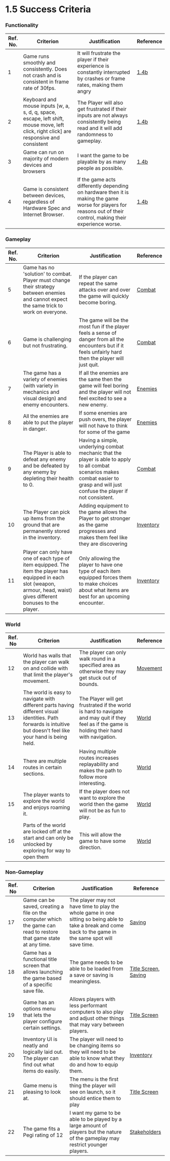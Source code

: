 # 1.5 Success Criteria

### Functionality

| Ref. No. | Criterion                                                                                                                                | Justification                                                                                                                                                    | Reference                             |
| -------- | ---------------------------------------------------------------------------------------------------------------------------------------- | ---------------------------------------------------------------------------------------------------------------------------------------------------------------- | ------------------------------------- |
| 1        | Game runs smoothly and consistently. Does not crash and is consistent in frame rate of 30fps.                                            | It will frustrate the player if their experience is constantly interrupted by crashes or frame rates, making them angry                                          | [1.4b](1.4b-computational-methods.md) |
| 2        | Keyboard and mouse inputs \[w, a, s, d, q, space, escape, left shift, mouse move, left click, right click] are responsive and consistent | The Player will also get frustrated if their inputs are not always consistently being read and it will add randomness to gameplay.                               | [1.4b](1.4b-computational-methods.md) |
| 3        | Game can run on majority of modern devices and browsers                                                                                  | I want the game to be playable by as many people as possible.                                                                                                    | [1.4b](1.4b-computational-methods.md) |
| 4        | Game is consistent between devices, regardless of Hardware Spec and Internet Browser.                                                    | If the game acts differently depending on hardware then it is making the game worse for players for reasons out of their control, making their experience worse. | [1.4b](1.4b-computational-methods.md) |

### Gameplay

| Ref. No. | Criterion                                                                                                                                                                  | Justification                                                                                                                                                                         | Reference                                                    |
| -------- | -------------------------------------------------------------------------------------------------------------------------------------------------------------------------- | ------------------------------------------------------------------------------------------------------------------------------------------------------------------------------------- | ------------------------------------------------------------ |
| 5        | Game has no 'solution' to combat. Player must change their strategy between enemies and cannot expect the same trick to work on everyone.                                  | If the player can repeat the same attacks over and over the game will quickly become boring.                                                                                          | [Combat](1.4a-features-of-the-proposed-solution.md#combat)   |
| 6        | Game is challenging but not frustrating.                                                                                                                                   | The game will be the most fun if the player feels a sense of danger from all the encounters but if it feels unfairly hard then the player will just quit.                             | [Combat](1.4a-features-of-the-proposed-solution.md#combat)   |
| 7        | The game has a variety of enemies (with variety in mechanics and visual design) and enemy encounters.                                                                      | If all the enemies are the same then the game will feel boring and the player will not feel excited to see a new enemy.                                                               | [Enemies](1.4a-features-of-the-proposed-solution.md#enemies) |
| 8        | All the enemies are able to put the player in danger.                                                                                                                      | If some enemies are push overs, the player will not have to think for some of the game                                                                                                | [Enemies](1.4a-features-of-the-proposed-solution.md#enemies) |
| 9        | The Player is able to defeat any enemy and be defeated by any enemy by depleting their health to 0.                                                                        | Having a simple, underlying combat mechanic that the player is able to apply to all combat scenarios makes combat easier to grasp and will just confuse the player if not consistent. | [Combat](1.4a-features-of-the-proposed-solution.md#combat)   |
| 10       | The Player can pick up items from the ground that are permanently stored in the inventory.                                                                                 | Adding equipment to the game allows the Player to get stronger as the game progresses and makes them feel like they are discovering                                                   | [Inventory](1.4a-features-of-the-proposed-solution.md#items) |
| 11       | Player can only have one of each type of item equipped. The item the player has equipped in each slot (weapon, armour, head, waist) gives different bonuses to the player. | Only allowing the player to have one type of each item equipped forces them to make choices about what items are best for an upcoming encounter.                                      | [Inventory](1.4a-features-of-the-proposed-solution.md#items) |

### World

| Ref. No | Criterion                                                                                                                                                        | Justification                                                                                                                                   | Reference                                                               |
| ------- | ---------------------------------------------------------------------------------------------------------------------------------------------------------------- | ----------------------------------------------------------------------------------------------------------------------------------------------- | ----------------------------------------------------------------------- |
| 12      | World has walls that the player can walk on and collide with that limit the player's movement.                                                                   | The player can only walk round in a specified area as otherwise they may get stuck out of bounds.                                               | [Movement](1.4a-features-of-the-proposed-solution.md#movement-controls) |
| 13      | The world is easy to navigate with different parts having different visual identities. Path forwards is intuitive but doesn't feel like your hand is being held. | The Player will get frustrated if the world is hard to navigate and may quit if they feel as if the game is holding their hand with navigation. | [World](1.4a-features-of-the-proposed-solution.md#linear-open-world)    |
| 14      | There are multiple routes in certain sections.                                                                                                                   | Having multiple routes increases replayability and makes the path to follow more interesting.                                                   | [World](1.4a-features-of-the-proposed-solution.md#linear-open-world)    |
| 15      | The player wants to explore the world and enjoys roaming it.                                                                                                     | If the player does not want to explore the world then the game will not be as fun to play.                                                      | [World](1.4a-features-of-the-proposed-solution.md#linear-open-world)    |
| 16      | Parts of the world are locked off at the start and can only be unlocked by exploring for way to open them                                                        | This will allow the game to have some direction.                                                                                                | [World](1.4a-features-of-the-proposed-solution.md#linear-open-world)    |

### Non-Gameplay

| Ref. No | Criterion                                                                                                          | Justification                                                                                                                                               | Reference                                                                                                                          |
| ------- | ------------------------------------------------------------------------------------------------------------------ | ----------------------------------------------------------------------------------------------------------------------------------------------------------- | ---------------------------------------------------------------------------------------------------------------------------------- |
| 17      | Game can be saved, creating a file on the computer which the game can read to restore that game state at any time. | The player may not have time to play the whole game in one sitting so being able to take a break and come back to the game in the same spot will save time. | [Saving](1.4a-features-of-the-proposed-solution.md#saving)                                                                         |
| 18      | Game has a functional title screen that allows launching the game based of a specific save file.                   | The game needs to be able to be loaded from a save or saving is meaningless.                                                                                | [Title Screen](1.4a-features-of-the-proposed-solution.md#title-screen), [Saving](1.4a-features-of-the-proposed-solution.md#saving) |
| 19      | Game has an options menu that lets the player configure certain settings.                                          | Allows players with less performant computers to also play and adjust other things that may vary between players.                                           | [Title Screen](1.4a-features-of-the-proposed-solution.md#title-screen)                                                             |
| 20      | Inventory UI is neatly and logically laid out. The player can find out what items do easily.                       | The player will need to be changing items so they will need to be able to know what they do and how to equip them.                                          | [Inventory](1.4a-features-of-the-proposed-solution.md#items)                                                                       |
| 21      | Game menu is pleasing to look at.                                                                                  | The menu is the first thing the player will see on launch, so it should entice them to play                                                                 | [Title Screen](1.4a-features-of-the-proposed-solution.md#title-screen)                                                             |
| 22      | The game fits a Pegi  rating of 12                                                                                 | I want my game to be able to be played by a large amount of players but the nature of the gameplay may restrict younger players.                            | [Stakeholders](1.2-stakeholders.md)                                                                                                |
